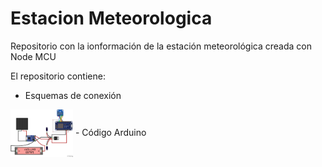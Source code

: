 # Estacion Meteorologica

Repositorio con la ionformación de la estación meteorológica creada con Node MCU

El repositorio contiene:
- Esquemas de conexión
<img src="proyecto final.png" width="100" align="center">
- Código Arduino
